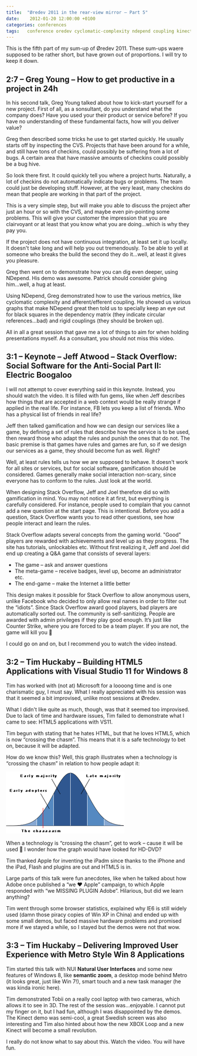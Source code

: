 ```yaml
---
title:  "Øredev 2011 in the rear-view mirror – Part 5"
date:    2012-01-20 12:00:00 +0100
categories: conferences
tags: 	conference oredev cyclomatic-complexity ndepend coupling kinect
---
```



This is the fifth part of my sum-up of Øredev 2011. These sum-ups waere supposed
to be rather short, but have grown out of proportions. I will try to keep it down.

 

## 2:7 – Greg Young – How to get productive in a project in 24h

In his second talk, Greg Young talked about how to kick-start yourself for a new
project. First of all, as a sonsultant, do you understand what the company does?
Have you used your their product or service before? If you have no understanding
of these fundamental facts, how will you deliver value?

Greg then described some tricks he use to get started quickly. He usually starts
off by inspecting the CVS. Projects that have been around for a while, and still
have tons of checkins, could possibly be suffering from a lot of bugs. A certain
area that have massive amounts of checkins could possibly be a bug hive.

So look there first. It could quickly tell you where a project hurts. Naturally,
a lot of checkins do not automatically indicate bugs or problems. The team could
just be developing stuff. However, at the very least, many checkins do mean that
people are working in that part of the project.

This is a very simple step, but will make you able to discuss the project after
just an hour or so with the CVS, and maybe even pin-pointing some problems. This
will give your customer the impression that you are clairvoyant or at least that
you know what you are doing...which is why they pay you.

If the project does not have continuous integration, at least set it up locally.
It doesn't take long and will help you out tremendously. To be able to yell at
someone who breaks the build the second they do it...well, at least it gives you
pleasure.

Greg then went on to demonstrate how you can dig even deeper, using NDepend. His
demo was awesome. Patrick should consider giving him...well, a hug at least.

Using NDepend, Greg demonstrated how to use the various metrics, like cyclomatic
complexity and afferent/efferent coupling. He showed us various graphs that make
NDepend great then told us to specially keep an eye out for black squares in the
dependency matrix (they indicate circular references...bad) and rigid couplings
(they should be broken up).

All in all a great session that gave me a lot of things to aim for when holding
presentations myself. As a consultant, you should not miss this video.

 

## 3:1 – Keynote – Jeff Atwood – Stack Overflow: Social Software for the Anti-Social Part II: Electric Boogaloo

I will not attempt to cover everything said in this keynote. Instead, you should
watch the video. It is filled with fun gems, like when Jeff describes how things
that are accepted in a web context would be really strange if applied in the real
life. For instance, FB lets you keep a list of friends. Who has a physical list
of friends in real life?

Jeff then talked gamification and how we can design our services like a game, by
defining a set of rules that describe how the service is to be used, then reward
those who adapt the rules and punish the ones that do not. The basic premise is
that games have rules and games are fun, so if we design our services as a game,
they should become fun as well. Right?

Well, at least rules tells us how we are supposed to behave. It doesn't work for
all sites or services, but for social software, gamification should be considered.
Games generally make social interaction non-scary, since everyone has to conform
to the rules. Just look at the world.

When designing Stack Overflow, Jeff and Joel therefore did so with gamification
in mind. You may not notice it at first, but everything is carefully considered.
For instance, people used to complain that you cannot add a new question at the 
start page. This is intentional. Before you add a question, Stack Overflow wants
you to read other questions, see how people interact and learn the rules.

Stack Overflow adapts several concepts from the gaming world. "Good" players are
rewarded with achievements and level up as they progress. The site has tutorials,
unlockables etc. Without first realizing it, Jeff and Joel did end up creating a
Q&A game that consists of several layers:

- The game – ask and answer questions
- The meta-game – receive badges, level up, become an administrator etc.
- The end-game – make the Internet a little better

This design makes it possible for Stack Overflow to allow anonymous users, unlike
Facebook who decided to only allow real names in order to filter out the “idiots”.
Since Stack Overflow award good players, bad players are automatically sorted out.
The community is self-sanitizing. People are awarded with admin privileges if they
play good enough. It’s just like Counter Strike, where you are forced to be a team
player. If you are not, the game will kill you 🙂

I could go on and on, but I recommend you to watch the video instead.

 

## 3:2 – Tim Huckaby – Building HTML5 Applications with Visual Studio 11 for Windows 8

Tim has worked with (not at) Microsoft for a loooong time and is one charismatic
guy, I must say. What I really appreciated with his session was that it seemed a
bit improvised, unlike most sessions at Øredev. 

What I didn't like quite as much, though, was that it seemed too improvised. Due
to lack of time and hardware issues, Tim failed to demonstrate what I came to see:
HTML5 applications with VS11.

Tim begun with stating that he hates HTML, but that he loves HTML5, which is now
“crossing the chasm”. This means that it is a safe technology to bet on, because
it will be adapted. 

How do we know this? Well, this graph illustrates when a technology is “crossing
the chasm” in relation to how people adapt it:

![The Chasm Graph](/assets/blog/2012-01-20.png "The Chasm Graph")

When a technology is “crossing the chasm”, get to work – cause it will be used 🙂
I wonder how the graph would have looked for HD-DVD?

Tim thanked Apple for inventing the iPadm since thanks to the iPhone and the iPad,
Flash and plugins are out and HTML5 is in.

Large parts of this talk were fun anecdotes, like when he talked about how Adobe
once published a “we ♥ Apple” campaign, to which Apple responded with “we MISSING
PLUGIN Adobe”. Hilarious, but did we learn anything?

Tim went through some browser statistics, explained why IE6 is still widely used
(damn those piracy copies of Win XP in China) and ended up with some small demos,
but faced massive hardware problems and promised more if we stayed a while, so I
stayed but the demos were not that wow.

 

## 3:3 – Tim Huckaby – Delivering Improved User Experience with Metro Style Win 8 Applications

Tim started this talk with NUI **Natural User Interfaces** and some new features
of Windows 8, like **semantic zoom**, a desktop mode behind Metro (it looks great,
just like Win 7!), smart touch and a new task manager (he was kinda ironic here).

Tim demonstrated Tobii on a really cool laptop with two cameras, which allows it
to see in 3D. The rest of the session was...enjoyable. I cannot put my finger on
it, but I had fun, although I was disappointed by the demos. The Kinect demo was
semi-cool, a great Swedish screen was also interesting and Tim also hinted about
how the new XBOX Loop and a new Kinect will become a small revolution.

I really do not know what to say about this. Watch the video. You will have fun.


